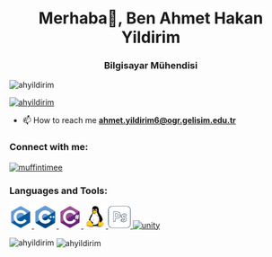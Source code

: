 <h1 align="center">Merhaba👋, Ben Ahmet Hakan Yildirim</h1>
<h3 align="center">Bilgisayar Mühendisi</h3>

<p align="left"> <img src="https://komarev.com/ghpvc/?username=ahyildirim&label=Profile%20views&color=0e75b6&style=flat" alt="ahyildirim" /> </p>

<p align="left"> <a href="https://github.com/ryo-ma/github-profile-trophy"><img src="https://github-profile-trophy.vercel.app/?username=ahyildirim" alt="ahyildirim" /></a> </p>

- 📫 How to reach me **ahmet.yildirim6@ogr.gelisim.edu.tr**

<h3 align="left">Connect with me:</h3>
<p align="left">
<a href="https://www.leetcode.com/muffintimee" target="blank"><img align="center" src="https://raw.githubusercontent.com/rahuldkjain/github-profile-readme-generator/master/src/images/icons/Social/leet-code.svg" alt="muffintimee" height="30" width="40" /></a>
</p>

<h3 align="left">Languages and Tools:</h3>
<p align="left"> <a href="https://www.cprogramming.com/" target="_blank" rel="noreferrer"> <img src="https://raw.githubusercontent.com/devicons/devicon/master/icons/c/c-original.svg" alt="c" width="40" height="40"/> </a> <a href="https://www.w3schools.com/cpp/" target="_blank" rel="noreferrer"> <img src="https://raw.githubusercontent.com/devicons/devicon/master/icons/cplusplus/cplusplus-original.svg" alt="cplusplus" width="40" height="40"/> </a> <a href="https://www.w3schools.com/cs/" target="_blank" rel="noreferrer"> <img src="https://raw.githubusercontent.com/devicons/devicon/master/icons/csharp/csharp-original.svg" alt="csharp" width="40" height="40"/> </a> <a href="https://www.linux.org/" target="_blank" rel="noreferrer"> <img src="https://raw.githubusercontent.com/devicons/devicon/master/icons/linux/linux-original.svg" alt="linux" width="40" height="40"/> </a> <a href="https://www.photoshop.com/en" target="_blank" rel="noreferrer"> <img src="https://raw.githubusercontent.com/devicons/devicon/master/icons/photoshop/photoshop-line.svg" alt="photoshop" width="40" height="40"/> </a> <a href="https://unity.com/" target="_blank" rel="noreferrer"> <img src="https://www.vectorlogo.zone/logos/unity3d/unity3d-icon.svg" alt="unity" width="40" height="40"/> </a> </p>

<p><img align="left" src="https://github-readme-stats.vercel.app/api/top-langs?username=ahyildirim&show_icons=true&locale=en&layout=compact" alt="ahyildirim" /></p>

<p>&nbsp;<img align="center" src="https://github-readme-stats.vercel.app/api?username=ahyildirim&show_icons=true&locale=en" alt="ahyildirim" /></p>
